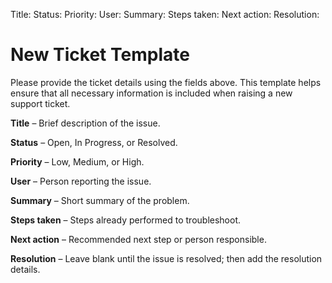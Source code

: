 Title: 
Status: 
Priority: 
User: 
Summary: 
Steps taken: 
Next action: 
Resolution: 

# New Ticket Template

Please provide the ticket details using the fields above. This template helps ensure that all necessary information is included when raising a new support ticket.

**Title** – Brief description of the issue.

**Status** – Open, In Progress, or Resolved.

**Priority** – Low, Medium, or High.

**User** – Person reporting the issue.

**Summary** – Short summary of the problem.

**Steps taken** – Steps already performed to troubleshoot.

**Next action** – Recommended next step or person responsible.

**Resolution** – Leave blank until the issue is resolved; then add the resolution details.
